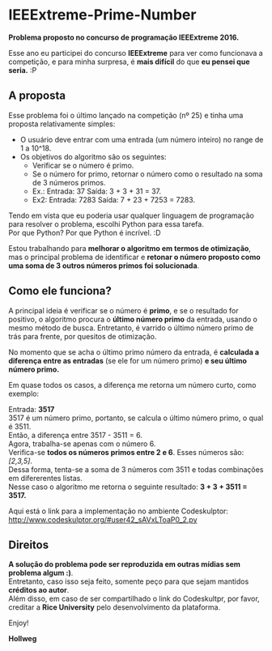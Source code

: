 # IEEExtreme-Prime-Number
**Problema proposto no concurso de programação IEEExtreme 2016.**

Esse ano eu participei do concurso **IEEExtreme** para ver como funcionava a competição, e para minha surpresa, é **mais difícil** do que **eu pensei que seria.** :P

## A proposta

Esse problema foi o último lançado na competição (nº 25) e tinha uma proposta relativamente simples:

* O usuário deve entrar com uma entrada (um número inteiro) no range de 1 a 10^18.
* Os objetivos do algoritmo são os seguintes:
    * Verificar se o número é primo.
    * Se o número for primo, retornar o número como o resultado na soma de 3 números primos.
    * Ex.: Entrada: 37     Saída: 3 + 3 + 31 = 37.
    * Ex2: Entrada: 7283   Saída: 7 + 23 + 7253 = 7283.

Tendo em vista que eu poderia usar qualquer linguagem de programação para resolver o problema, escolhi Python para essa tarefa. </br>
Por que Python? Por que Python é incrível. :D

Estou trabalhando para **melhorar o algoritmo em termos de otimização**, mas o principal problema de identificar e **retonar o número proposto como uma soma de 3 outros números primos foi solucionada**.

## Como ele funciona?

A principal ideia é verificar se o número é **primo**, e se o resultado for positivo, o algoritmo procura o **último número primo** da entrada, usando o mesmo método de busca. Entretanto, é varrido o último número primo de trás para frente, por quesitos de otimização. 

No momento que se acha o último primo número da entrada, é **calculada a diferença entre as entradas** (se ele for um número primo) **e seu último número primo.**

Em quase todos os casos, a diferença me retorna um número curto, como exemplo:

Entrada: **3517** </br>
3517 é um número primo, portanto, se calcula o último número primo, o qual é 3511. </br>
Então, a diferença entre 3517 - 3511 = 6. </br>
Agora, trabalha-se apenas com o número 6. </br>
Verifica-se **todos os números primos entre 2 e 6**. Esses números são: _[2,3,5]_. </br>
Dessa forma, tenta-se a soma de 3 números com 3511 e todas combinações em difererentes listas. </br>
Nesse caso o algoritmo me retorna o seguinte resultado: **3 + 3 + 3511 = 3517.**
 
Aqui está o link para a implementação no ambiente Codeskulptor: </br>
http://www.codeskulptor.org/#user42_sAVxLToaP0_2.py

## Direitos

**A solução do problema pode ser reproduzida em outras mídias sem problema algum :)**. </br>
Entretanto, caso isso seja feito, somente peço para que sejam mantidos **créditos ao autor**. </br>
Além disso, em caso de ser compartilhado o link do Codeskultpr, por favor, creditar a **Rice University** pelo desenvolvimento da plataforma.


Enjoy!

**Hollweg**

